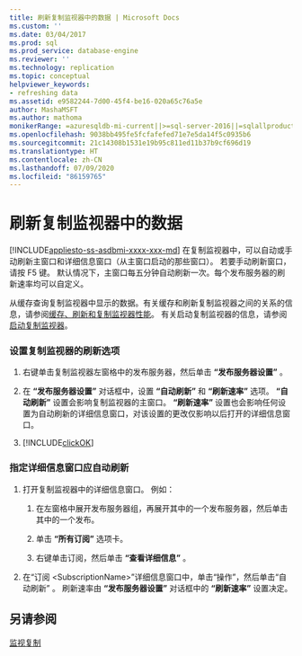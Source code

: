 ```yaml
---
title: 刷新复制监视器中的数据 | Microsoft Docs
ms.custom: ''
ms.date: 03/04/2017
ms.prod: sql
ms.prod_service: database-engine
ms.reviewer: ''
ms.technology: replication
ms.topic: conceptual
helpviewer_keywords:
- refreshing data
ms.assetid: e9582244-7d00-45f4-be16-020a65c76a5e
author: MashaMSFT
ms.author: mathoma
monikerRange: =azuresqldb-mi-current||>=sql-server-2016||=sqlallproducts-allversions
ms.openlocfilehash: 9038bb495fe5fcfafefed71e7e5da14f5c0935b6
ms.sourcegitcommit: 21c14308b1531e19b95c811ed11b37b9cf696d19
ms.translationtype: HT
ms.contentlocale: zh-CN
ms.lasthandoff: 07/09/2020
ms.locfileid: "86159765"
---
```

# <a name="refresh-data-in-replication-monitor"></a>刷新复制监视器中的数据
[!INCLUDE[appliesto-ss-asdbmi-xxxx-xxx-md](../../../includes/applies-to-version/sql-asdbmi.md)]
  在复制监视器中，可以自动或手动刷新主窗口和详细信息窗口（从主窗口启动的那些窗口）。 若要手动刷新窗口，请按 F5 键。 默认情况下，主窗口每五分钟自动刷新一次。每个发布服务器的刷新速率均可以自定义。  
  
 从缓存查询复制监视器中显示的数据。有关缓存和刷新复制监视器之间的关系的信息，请参阅[缓存、刷新和复制监视器性能](../../../relational-databases/replication/monitor/caching-refresh-and-replication-monitor-performance.md)。 有关启动复制监视器的信息，请参阅[启动复制监视器](../../../relational-databases/replication/monitor/start-the-replication-monitor.md)。  
  
### <a name="to-set-refresh-options-for-replication-monitor"></a>设置复制监视器的刷新选项
  
1.  右键单击复制监视器左窗格中的发布服务器，然后单击 **“发布服务器设置”** 。  
  
2.  在 **“发布服务器设置”** 对话框中，设置 **“自动刷新”** 和 **“刷新速率”** 选项。 **“自动刷新”** 设置会影响复制监视器的主窗口。 **“刷新速率”** 设置也会影响任何设置为自动刷新的详细信息窗口，对该设置的更改仅影响以后打开的详细信息窗口。  
  
3.  [!INCLUDE[clickOK](../../../includes/clickok-md.md)]  

### <a name="to-specify-that-a-detail-window-should-automatically-refresh"></a>指定详细信息窗口应自动刷新  
  
1.  打开复制监视器中的详细信息窗口。 例如：  
  
    1.  在左窗格中展开发布服务器组，再展开其中的一个发布服务器，然后单击其中的一个发布。  
  
    2.  单击 **“所有订阅”** 选项卡。  
  
    3.  右键单击订阅，然后单击 **“查看详细信息”** 。  
  
2.  在“订阅 \<SubscriptionName>”详细信息窗口中，单击“操作”，然后单击“自动刷新”  。 刷新速率由 **“发布服务器设置”** 对话框中的 **“刷新速率”** 设置决定。  
  
## <a name="see-also"></a>另请参阅  
 [监视复制](../../../relational-databases/replication/monitor/monitoring-replication.md)  
  
  
